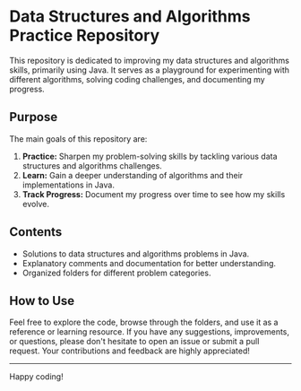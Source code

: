 # Data Structures and Algorithms Practice Repository

This repository is dedicated to improving my data structures and algorithms skills, primarily using Java. It serves as a playground for experimenting with different algorithms, solving coding challenges, and documenting my progress.

## Purpose

The main goals of this repository are:

1. **Practice:** Sharpen my problem-solving skills by tackling various data structures and algorithms challenges.
2. **Learn:** Gain a deeper understanding of algorithms and their implementations in Java.
3. **Track Progress:** Document my progress over time to see how my skills evolve.

## Contents

- Solutions to data structures and algorithms problems in Java.
- Explanatory comments and documentation for better understanding.
- Organized folders for different problem categories.

## How to Use

Feel free to explore the code, browse through the folders, and use it as a reference or learning resource. If you have any suggestions, improvements, or questions, please don't hesitate to open an issue or submit a pull request. Your contributions and feedback are highly appreciated!

---

Happy coding!
